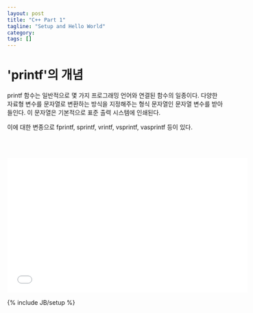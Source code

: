 ```yaml
---
layout: post
title: "C++ Part 1"
tagline: "Setup and Hello World"
category: 
tags: []
---
```

<h1>'printf'의 개념</h1>
printf 함수는 일반적으로 몇 가지 프로그래밍 언어와 연결된 함수의 일종이다. 다양한 자료형 변수를 문자열로 변환하는 방식을 지정해주는 형식 문자열인 문자열 변수를 받아들인다.
이 문자열은 기본적으로 표준 출력 시스템에 인쇄된다.

이에 대한 변종으로 fprintf, sprintf, vrintf, vsprintf, vasprintf 등이 있다.

<br><br>
<iframe width="560" height="315" src="//www.youtube.com/embed/yKATaptz3Dc" frameborder="0" allowfullscreen></iframe>

{% include JB/setup %}
